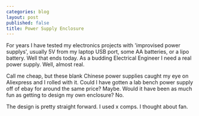 ```yaml
---
categories: blog
layout: post
published: false
title: Power Supply Enclosure
---
```

For years I have tested my electronics projects with 'improvised power supplys', usually 5V from my laptop USB port, some AA batteries, or a lipo battery. Well that ends today. As a budding Electrical Engineer I need a real power supply. Well, almost real.

Call me cheap, but these blank Chinese power supplies caught my eye on Aliexpress and I rolled with it. Could I have gotten a lab bench power supply off of ebay for around the same price? Maybe. Would it have been as much fun as getting to design my own enclosure? No.

The design is pretty straight forward. I used x comps. I thought about fan.